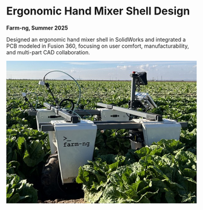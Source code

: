 # Ergonomic Hand Mixer Shell Design

**Farm-ng, Summer 2025**

Designed an ergonomic hand mixer shell in SolidWorks and integrated a PCB modeled in Fusion 360, focusing on user comfort, manufacturability, and multi-part CAD collaboration.

![Suspension photo](../images/farm-ng_work_pic_front.jpg)
